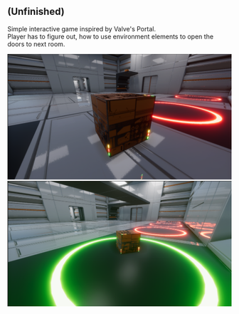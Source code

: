 ## (Unfinished)  
Simple interactive game inspired by Valve's Portal.  
Player has to figure out, how to use environment elements to open the doors to next room.


![](https://github.com/Martinson1252/Portal/blob/main/pz.png)
![](https://github.com/Martinson1252/Portal/blob/main/pz2.png)
